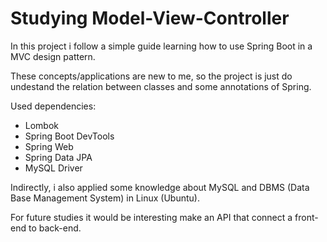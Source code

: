 # Studying Model-View-Controller

In this project i follow a simple guide learning how to use Spring Boot in a MVC design pattern.

These concepts/applications are new to me, so the project is just do undestand the relation between classes and some annotations of Spring.

Used dependencies:
- Lombok
- Spring Boot DevTools
- Spring Web
- Spring Data JPA
- MySQL Driver

Indirectly, i also applied some knowledge about MySQL and DBMS (Data Base Management System) in Linux (Ubuntu).

For future studies it would be interesting make an API that connect a front-end to back-end.

